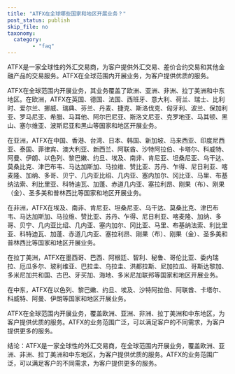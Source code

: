 ```yaml
---
title: "ATFX在全球哪些国家和地区开展业务？"
post_status: publish
skip_file: no
taxonomy:
  category:
        - "faq"
---
```


ATFX是一家全球性的外汇交易商，为客户提供外汇交易、差价合约交易和其他金融产品的交易服务。ATFX在全球范围内开展业务，为客户提供优质的服务。

ATFX在全球范围内开展业务，其业务覆盖了欧洲、亚洲、非洲、拉丁美洲和中东地区。在欧洲，ATFX在英国、德国、法国、西班牙、意大利、荷兰、瑞士、比利时、爱尔兰、挪威、瑞典、芬兰、丹麦、捷克、斯洛伐克、匈牙利、波兰、保加利亚、罗马尼亚、希腊、马耳他、阿尔巴尼亚、斯洛文尼亚、克罗地亚、马其顿、黑山、塞尔维亚、波斯尼亚和黑山等国家和地区开展业务。

在亚洲，ATFX在中国、香港、台湾、日本、韩国、新加坡、马来西亚、印度尼西亚、泰国、菲律宾、澳大利亚、新西兰、阿联酋、沙特阿拉伯、卡塔尔、科威特、阿曼、伊朗、以色列、黎巴嫩、约旦、埃及、南非、肯尼亚、坦桑尼亚、乌干达、莫桑比克、津巴布韦、马达加斯加、马拉维、赞比亚、苏丹、乍得、尼日利亚、喀麦隆、加纳、多哥、贝宁、几内亚比绍、几内亚、塞内加尔、冈比亚、马里、布基纳法索、利比里亚、科特迪瓦、加蓬、赤道几内亚、塞拉利昂、刚果（布）、刚果（金）、圣多美和普林西比等国家和地区开展业务。

在非洲，ATFX在埃及、南非、肯尼亚、坦桑尼亚、乌干达、莫桑比克、津巴布韦、马达加斯加、马拉维、赞比亚、苏丹、乍得、尼日利亚、喀麦隆、加纳、多哥、贝宁、几内亚比绍、几内亚、塞内加尔、冈比亚、马里、布基纳法索、利比里亚、科特迪瓦、加蓬、赤道几内亚、塞拉利昂、刚果（布）、刚果（金）、圣多美和普林西比等国家和地区开展业务。

在拉丁美洲，ATFX在墨西哥、巴西、阿根廷、智利、秘鲁、哥伦比亚、委内瑞拉、厄瓜多尔、玻利维亚、巴拉圭、乌拉圭、洪都拉斯、尼加拉瓜、哥斯达黎加、多米尼加共和国、古巴、牙买加、海地、多米尼加联邦等国家和地区开展业务。

在中东，ATFX在以色列、黎巴嫩、约旦、埃及、沙特阿拉伯、阿联酋、卡塔尔、科威特、阿曼、伊朗等国家和地区开展业务。

ATFX在全球范围内开展业务，覆盖欧洲、亚洲、非洲、拉丁美洲和中东地区，为客户提供优质的服务。ATFX的业务范围广泛，可以满足客户的不同需求，为客户提供更多的服务。

结论：ATFX是一家全球性的外汇交易商，在全球范围内开展业务，覆盖欧洲、亚洲、非洲、拉丁美洲和中东地区，为客户提供优质的服务。ATFX的业务范围广泛，可以满足客户的不同需求，为客户提供更多的服务。
